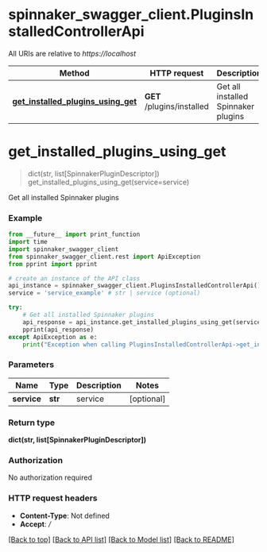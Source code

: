 # spinnaker_swagger_client.PluginsInstalledControllerApi

All URIs are relative to *https://localhost*

Method | HTTP request | Description
------------- | ------------- | -------------
[**get_installed_plugins_using_get**](PluginsInstalledControllerApi.md#get_installed_plugins_using_get) | **GET** /plugins/installed | Get all installed Spinnaker plugins


# **get_installed_plugins_using_get**
> dict(str, list[SpinnakerPluginDescriptor]) get_installed_plugins_using_get(service=service)

Get all installed Spinnaker plugins

### Example
```python
from __future__ import print_function
import time
import spinnaker_swagger_client
from spinnaker_swagger_client.rest import ApiException
from pprint import pprint

# create an instance of the API class
api_instance = spinnaker_swagger_client.PluginsInstalledControllerApi()
service = 'service_example' # str | service (optional)

try:
    # Get all installed Spinnaker plugins
    api_response = api_instance.get_installed_plugins_using_get(service=service)
    pprint(api_response)
except ApiException as e:
    print("Exception when calling PluginsInstalledControllerApi->get_installed_plugins_using_get: %s\n" % e)
```

### Parameters

Name | Type | Description  | Notes
------------- | ------------- | ------------- | -------------
 **service** | **str**| service | [optional] 

### Return type

**dict(str, list[SpinnakerPluginDescriptor])**

### Authorization

No authorization required

### HTTP request headers

 - **Content-Type**: Not defined
 - **Accept**: */*

[[Back to top]](#) [[Back to API list]](../README.md#documentation-for-api-endpoints) [[Back to Model list]](../README.md#documentation-for-models) [[Back to README]](../README.md)

